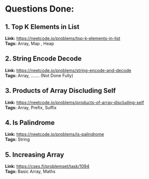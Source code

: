 # Questions Done:

## 1. Top K Elements in List  
**Link:**  https://neetcode.io/problems/top-k-elements-in-list  
**Tags:** Array, Map , Heap  


## 2. String Encode Decode  
**Link:**  https://neetcode.io/problems/string-encode-and-decode  
**Tags:** Array, ....... (Not Done Fully)  


## 3. Products of Array Discluding Self  
**Link:**  https://neetcode.io/problems/products-of-array-discluding-self  
**Tags:** Array, Prefix, Suffix  


## 4. Is Palindrome  
**Link:**  https://neetcode.io/problems/is-palindrome  
**Tags:** String  


## 5. Increasing Array  
**Link:**  https://cses.fi/problemset/task/1094   
**Tags:** Basic Array, Maths  

